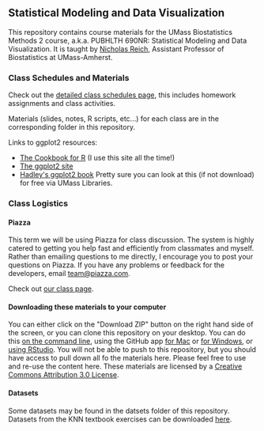 Statistical Modeling and Data Visualization
---------

This repository contains course materials for the UMass Biostatistics Methods 2 course, a.k.a. PUBHLTH 690NR: Statistical Modeling and Data Visualization. It is taught by [Nicholas Reich](http://people.umass.edu/nick), Assistant Professor of Biostatistics at UMass-Amherst.

### Class Schedules and Materials
Check out the [detailed class schedules page](http://rpubs.com/nickreich/methods2), this  includes homework assignments and class activities.

Materials (slides, notes, R scripts, etc...) for each class are in the corresponding folder in this repository.

Links to ggplot2 resources: 
* [The Cookbook for R](http://www.cookbook-r.com/Graphs/) (I use this site all the time!)
* [The ggplot2 site](http://ggplot2.org/)
* [Hadley's ggplot2 book](http://umass.worldcat.org/title/ggplot2-elegant-graphics-for-data-analysis/oclc/656394958) Pretty sure you can look at this (if not download) for free via UMass Libraries.

### Class Logistics 

#### Piazza 
This term we will be using Piazza for class discussion. The system is highly catered to getting you help fast and efficiently from classmates and myself. Rather than emailing questions to me directly, I encourage you to post your questions on Piazza. If you have any problems or feedback for the developers, email team@piazza.com.

Check out [our class page](https://piazza.com/umass/spring2014/pubhlth690nr/home).

#### Downloading these materials to your computer
You can either click on the "Download ZIP" button on the right hand side of the screen, or you can clone this repository on your desktop. You can do this [on the command line](http://git-scm.com/book/en/Git-Basics-Getting-a-Git-Repository), using the GitHub app [for Mac](https://mac.github.com/) or [for Windows](https://windows.github.com/), or [using RStudio](http://www.youtube.com/watch?v=YxZ8J2rqhEM). You will not be able to push to this repository, but you should have access to pull down all fo the materials here. Please feel free to use and re-use the content here. These materials are licensed by a [Creative Commons Attribution 3.0 License](http://creativecommons.org/licenses/by/3.0/). 

#### Datasets
Some datasets may be found in the datsets folder of this repository. Datasets from the KNN textbook exercises can be downloaded [here](https://netfiles.umn.edu/users/nacht001/www/nachtsheim/index.html).
